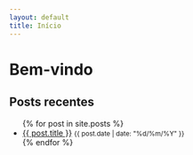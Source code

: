 ```yaml
---
layout: default
title: Início
---
```


# Bem-vindo

## Posts recentes

<ul class="post-list">
  {% for post in site.posts %}
    <li>
      <a href="{{ site.baseurl }}{{ post.url }}">{{ post.title }}</a>
      <small>{{ post.date | date: "%d/%m/%Y" }}</small>
    </li>
  {% endfor %}
</ul>

